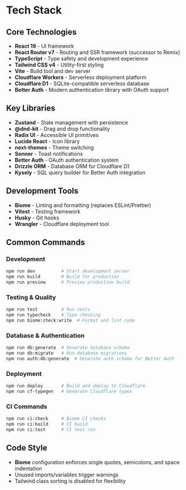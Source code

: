# Tech Stack

## Core Technologies
- **React 19** - UI framework
- **React Router v7** - Routing and SSR framework (successor to Remix)
- **TypeScript** - Type safety and development experience
- **Tailwind CSS v4** - Utility-first styling
- **Vite** - Build tool and dev server
- **Cloudflare Workers** - Serverless deployment platform
- **Cloudflare D1** - SQLite-compatible serverless database
- **Better Auth** - Modern authentication library with OAuth support

## Key Libraries
- **Zustand** - State management with persistence
- **@dnd-kit** - Drag and drop functionality
- **Radix UI** - Accessible UI primitives
- **Lucide React** - Icon library
- **next-themes** - Theme switching
- **Sonner** - Toast notifications
- **Better Auth** - OAuth authentication system
- **Drizzle ORM** - Database ORM for Cloudflare D1
- **Kysely** - SQL query builder for Better Auth integration

## Development Tools
- **Biome** - Linting and formatting (replaces ESLint/Prettier)
- **Vitest** - Testing framework
- **Husky** - Git hooks
- **Wrangler** - Cloudflare deployment tool

## Common Commands

### Development
```bash
npm run dev          # Start development server
npm run build        # Build for production
npm run preview      # Preview production build
```

### Testing & Quality
```bash
npm run test         # Run tests
npm run typecheck    # Type checking
npm run biome:check:write  # Format and lint code
```

### Database & Authentication
```bash
npm run db:generate  # Generate database schema
npm run db:migrate   # Run database migrations
npm run auth:db:generate  # Generate auth schema for Better Auth
```

### Deployment
```bash
npm run deploy       # Build and deploy to Cloudflare
npm run cf-typegen   # Generate Cloudflare types
```

### CI Commands
```bash
npm run ci:check     # Biome CI checks
npm run ci:build     # CI build
npm run ci:test      # CI test run
```

## Code Style
- **Biome** configuration enforces single quotes, semicolons, and space indentation
- Unused imports/variables trigger warnings
- Tailwind class sorting is disabled for flexibility